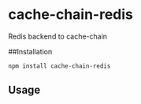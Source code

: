 # cache-chain-redis
Redis backend to cache-chain

##Installation

```npm install cache-chain-redis```

## Usage
